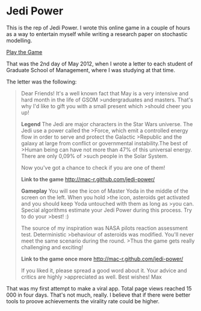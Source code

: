 # Jedi Power

This is the rep of Jedi Power. I wrote this online game in a couple of hours as a way to entertain myself while writing a research paper on stochastic modelling.

[Play the Game](http://mac-r.github.com/jedi-power/ "Jedi Power")

That was the 2nd day of May 2012, when I wrote a letter to each student of Graduate School of Management, where I was studying at that time.

The letter was the following:

>Dear Friends!
>It's a well known fact that May is a very intensive and hard month in the life of GSOM >undergraduates and masters. That's why I'd like to gift you with a small present which >should cheer you up!
>
>**Legend**
>The Jedi are major characters in the Star Wars universe. The Jedi use a power called the >Force, which emit a controlled energy flow in order to serve and protect the Galactic >Republic and the galaxy at large from conflict or governmental instability.The best of >Human being can have not more than 47% of this universal energy. There are only 0,09% of >such people in the Solar System.
>
>Now you've got a chance to check if you are one of them!
>
>**Link to the game**
>http://mac-r.github.com/jedi-power/
>
>**Gameplay**
>You will see the icon of Master Yoda in the middle of the screen on the left. When you hold >the icon, asteroids get activated and you should keep Yoda untouched with them as long as >you can. Special algorithms estimate your Jedi Power during this process. Try to do your >best! :)
>
>The source of my inspiration was NASA pilots reaction assessment test. Deterministic >behaviour of asteroids was modified. You'll never meet the same scenario during the round. >Thus the game gets really challenging and exciting!
>
>**Link to the game once more**
>http://mac-r.github.com/jedi-power/
>
>If you liked it, please spread a good word about it. Your advice and critics are highly >appreciated as well.
>Best wishes!
>Max

That was my first attempt to make a viral app. Total page views reached 15 000 in four days. That's not much, really. I believe that if there were better tools to proove achievements the virality rate could be higher. 
